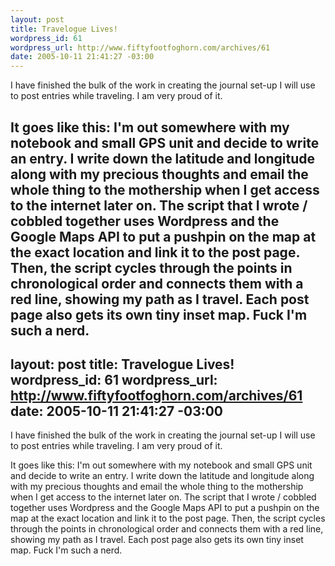 ```yaml
--- 
layout: post
title: Travelogue Lives!
wordpress_id: 61
wordpress_url: http://www.fiftyfootfoghorn.com/archives/61
date: 2005-10-11 21:41:27 -03:00
---
```

I have finished the bulk of the work in creating the journal set-up I will use to post entries while traveling. I am very proud of it.

It goes like this: I'm out somewhere with my notebook and small GPS unit and decide to write an entry. I write down the latitude and longitude along with my precious thoughts and email the whole thing to the mothership when I get access to the internet later on. The script that I wrote / cobbled together uses Wordpress and the Google Maps API to put a pushpin on the map at the exact location and link it to the post page. Then, the script cycles through the points in chronological order and connects them with a red line, showing my path as I travel. Each post page also gets its own tiny inset map. Fuck I'm such a nerd.
--- 
layout: post
title: Travelogue Lives!
wordpress_id: 61
wordpress_url: http://www.fiftyfootfoghorn.com/archives/61
date: 2005-10-11 21:41:27 -03:00
---
I have finished the bulk of the work in creating the journal set-up I will use to post entries while traveling. I am very proud of it.

It goes like this: I'm out somewhere with my notebook and small GPS unit and decide to write an entry. I write down the latitude and longitude along with my precious thoughts and email the whole thing to the mothership when I get access to the internet later on. The script that I wrote / cobbled together uses Wordpress and the Google Maps API to put a pushpin on the map at the exact location and link it to the post page. Then, the script cycles through the points in chronological order and connects them with a red line, showing my path as I travel. Each post page also gets its own tiny inset map. Fuck I'm such a nerd.
